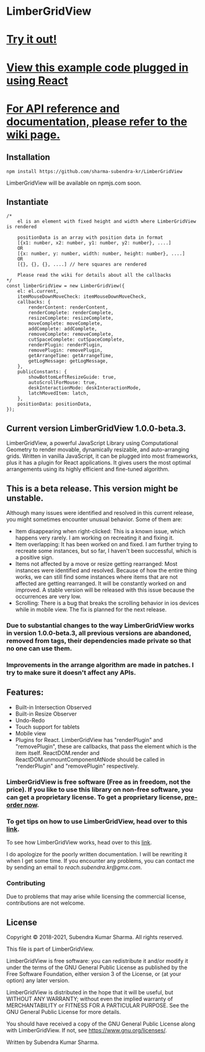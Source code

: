 # LimberGridView

# [Try it out!](https://sharma-subendra-kr.github.io/LimberGridView/)
# [View this example code plugged in using React](https://github.com/sharma-subendra-kr/limber-grid-view-github-page/blob/release-1.0.0-beta.3/src/pages/home/common/components/lgvCustomizedView/lgvCustomizedView.tsx)
# [For API reference and documentation, please refer to the wiki page.](https://github.com/sharma-subendra-kr/LimberGridView/wiki)

## Installation

```npm install https://github.com/sharma-subendra-kr/LimberGridView```

LimberGridView will be available on npmjs.com soon.

## Instantiate
```
/*
	el is an element with fixed height and width where LimberGridView is rendered
	
	positionData is an array with position data in format 
	[{x1: number, x2: number, y1: number, y2: number}, ....]
	OR
	[{x: number, y: number, width: number, height: number}, ....]
	OR
	[{}, {}, {}, ....] // here squares are rendered
	
	Please read the wiki for details about all the callbacks
*/
const limberGridView = new LimberGridView({
	el: el.current,
	itemMouseDownMoveCheck: itemMouseDownMoveCheck,
	callbacks: {
		renderContent: renderContent,
		renderComplete: renderComplete,
		resizeComplete: resizeComplete,
		moveComplete: moveComplete,
		addComplete: addComplete,
		removeComplete: removeComplete,
		cutSpaceComplete: cutSpaceComplete,
		renderPlugin: renderPlugin,
		removePlugin: removePlugin,
		getArrangeTime: getArrangeTime,
		getLogMessage: getLogMessage,
	},
	publicConstants: {
		showBottomLeftResizeGuide: true,
		autoScrollForMouse: true,
		deskInteractionMode: deskInteractionMode,
		latchMovedItem: latch,
	},
	positionData: positionData,
});
```

## Current version LimberGridView 1.0.0-beta.3.

LimberGridView, a powerful JavaScript Library using Computational Geometry to render movable, dynamically resizable, and auto-arranging grids. Written in vanilla JavaScript, it can be plugged into most frameworks, plus it has a plugin for React applications. It gives users the most optimal arrangements using its highly efficient and fine-tuned algorithm.

## This is a beta release. This version might be unstable.
Although many issues were identified and resolved in this current release, you might sometimes encounter unusual behavior. Some of them are:

* Item disappearing when right-clicked: This is a known issue, which happens very rarely. I am working on recreating it and fixing it.
* Item overlapping: It has been worked on and fixed. I am further trying to recreate some instances, but so far, I haven't been successful, which is a positive sign.
* Items not affected by a move or resize getting rearranged: Most instances were identified and resolved.  Because of how the entire thing works, we can still find some instances where items that are not affected are getting rearranged. It will be constantly worked on and improved. A stable version will be released with this issue because the occurrences are very low.
* Scrolling: There is a bug that breaks the scrolling behavior in ios devices while in mobile view. The fix is planned for the next release.


### Due to substantial changes to the way LimberGridView works in version 1.0.0-beta.3, all previous versions are abandoned, removed from tags, their dependencies made private so that no one can use them.

### Improvements in the arrange algorithm are made in patches. I try to make sure it doesn't affect any APIs.

## Features:
* Built-in Intersection Observed
* Built-in Resize Observer
* Undo-Redo
* Touch support for tablets
* Mobile view
* Plugins for React. LimberGridView has "renderPlugin" and "removePlugin", these are callbacks, that pass the element which is the item itself. ReactDOM.render and ReactDOM.unmountComponentAtNode should be called in "renderPlugin" and "removePlugin" respectively.

### LimberGridView is free software (Free as in freedom, not the price). If you like to use this library on non-free software, you can get a proprietary license. To get a proprietary license, [pre-order now](https://limber.in/LimberGridView/buy).

### To get tips on how to use LimberGridView, head over to this [link](https://limber.in/LimberGridView/howToUse).

To see how LimberGridView works, head over to this [link](https://limber.in/LimberGridView/howItWorks).

I do apologize for the poorly written documentation. I will be rewriting it when I get some time. If you encounter any problems, you can contact me by sending an email to _reach.subendra.kr@gmx.com_.

### Contributing
Due to problems that may arise while licensing the commercial license, contributions are not welcome.

## License
Copyright © 2018-2021, Subendra Kumar Sharma. All rights reserved.

This file is part of LimberGridView.

LimberGridView is free software: you can redistribute it and/or modify
it under the terms of the GNU General Public License as published by
the Free Software Foundation, either version 3 of the License, or
(at your option) any later version.

LimberGridView is distributed in the hope that it will be useful,
but WITHOUT ANY WARRANTY; without even the implied warranty of
MERCHANTABILITY or FITNESS FOR A PARTICULAR PURPOSE.  See the
GNU General Public License for more details.

You should have received a copy of the GNU General Public License
along with LimberGridView.  If not, see <https://www.gnu.org/licenses/>.

Written by Subendra Kumar Sharma.
